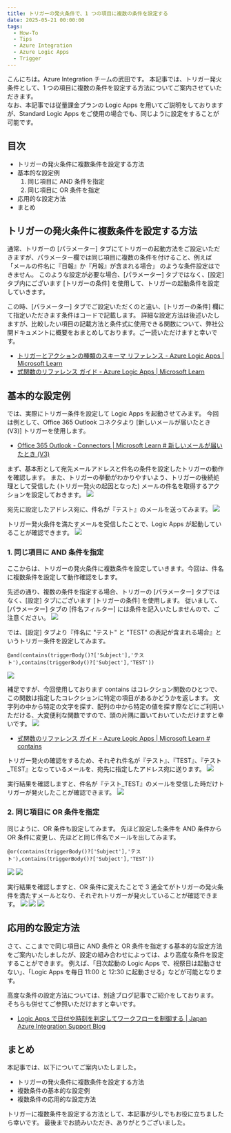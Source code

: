 ```yaml
---
title: トリガーの発火条件で、1 つの項目に複数の条件を設定する
date: 2025-05-21 00:00:00
tags:
  - How-To
  - Tips
  - Azure Integration
  - Azure Logic Apps
  - Trigger
---
```


こんにちは。Azure Integration チームの武田です。 
本記事では、トリガー発火条件として、1 つの項目に複数の条件を設定する方法についてご案内させていただきます。<br>
なお、本記事では従量課金プランの Logic Apps を用いてご説明をしておりますが、Standard Logic Apps をご使用の場合でも、同じように設定をすることが可能です。

<!-- more -->

## 目次
- トリガーの発火条件に複数条件を設定する方法
- 基本的な設定例
    1. 同じ項目に AND 条件を指定
    2. 同じ項目に OR 条件を指定
- 応用的な設定方法
- まとめ


## トリガーの発火条件に複数条件を設定する方法
通常、トリガーの [パラメーター] タブにてトリガーの起動方法をご設定いただきますが、パラメーター欄では同じ項目に複数の条件を付けること、例えば 「メールの件名に『日報』か『月報』が含まれる場合」 のような条件設定はできません。
このような設定が必要な場合、[パラメーター] タブではなく、[設定] タブ内にございます [トリガーの条件] を使用して、トリガーの起動条件を設定していきます。<br>

この時、[パラメーター] タブでご設定いただくのと違い、[トリガーの条件] 欄にて指定いただきます条件はコードで記載します。
詳細な設定方法は後述いたしますが、比較したい項目の記載方法と条件式に使用できる関数について、弊社公開ドキュメントに概要をおまとめしております。ご一読いただけますと幸いです。<br>

- [トリガーとアクションの種類のスキーマ リファレンス - Azure Logic Apps | Microsoft Learn](https://learn.microsoft.com/ja-jp/azure/logic-apps/logic-apps-workflow-actions-triggers)
- [式関数のリファレンス ガイド - Azure Logic Apps | Microsoft Learn](https://learn.microsoft.com/ja-jp/azure/logic-apps/workflow-definition-language-functions-reference)


## 基本的な設定例
では、実際にトリガー条件を設定して Logic Apps を起動させてみます。
今回は例として、Office 365 Outlook コネクタより [新しいメールが届いたとき (V3)] トリガーを使用します。<br>

- [Office 365 Outlook - Connectors | Microsoft Learn # 新しいメールが届いたとき (V3)](https://learn.microsoft.com/ja-jp/connectors/office365/#%E6%96%B0%E3%81%97%E3%81%84%E3%83%A1%E3%83%BC%E3%83%AB%E3%81%8C%E5%B1%8A%E3%81%84%E3%81%9F%E3%81%A8%E3%81%8D-%28v3%29)<br>


まず、基本形として宛先メールアドレスと件名の条件を設定したトリガーの動作を確認します。
また、トリガーの挙動がわかりやすいよう、トリガーの後続処理として受信した (トリガー発火の起因となった) メールの件名を取得するアクションを設定しておきます。
![](./ConfigureMultipleCriteriaForTriggerActivation/blog_001.png)

宛先に設定したアドレス宛に、件名が『テスト』のメールを送ってみます。
![](./ConfigureMultipleCriteriaForTriggerActivation/blog_002.png)

トリガー発火条件を満たすメールを受信したことで、Logic Apps が起動していることが確認できます。
![](./ConfigureMultipleCriteriaForTriggerActivation/blog_003.png)
<br>

### 1. 同じ項目に AND 条件を指定
ここからは、トリガーの発火条件に複数条件を設定していきます。今回は、件名に複数条件を設定して動作確認をします。<br>

先述の通り、複数の条件を指定する場合、トリガーの [パラメーター] タブではなく、[設定] タブにございます [トリガーの条件] を使用します。
従いまして、[パラメーター] タブの [件名フィルター] には条件を記入いたしませんので、ご注意ください。
![](./ConfigureMultipleCriteriaForTriggerActivation/blog_004.png)


では、[設定] タブより『件名に "テスト" と "TEST" の表記が含まれる場合』というトリガー条件を設定してみます。
```
@and(contains(triggerBody()?['Subject'],'テスト'),contains(triggerBody()?['Subject'],'TEST'))
```
![](./ConfigureMultipleCriteriaForTriggerActivation/blog_005.png)

補足ですが、今回使用しております contains はコレクション関数のひとつで、この関数は指定したコレクションに特定の項目があるかどうかを返します。
文字列の中から特定の文字を探す、配列の中から特定の値を探す際などにご利用いただける、大変便利な関数ですので、頭の片隅に置いておいていただけますと幸いです。
![](./ConfigureMultipleCriteriaForTriggerActivation/blog_006.png)

- [式関数のリファレンス ガイド - Azure Logic Apps | Microsoft Learn # contains](https://learn.microsoft.com/ja-jp/azure/logic-apps/workflow-definition-language-functions-reference#contains)<br>


トリガー発火の確認をするため、それぞれ件名が『テスト』、『TEST』、『テスト_TEST』となっているメールを、宛先に指定したアドレス宛に送ります。
![](./ConfigureMultipleCriteriaForTriggerActivation/blog_007.png)

実行結果を確認しますと、件名が『テスト_TEST』のメールを受信した時だけトリガーが発火したことが確認できます。
![](./ConfigureMultipleCriteriaForTriggerActivation/blog_008.png)


### 2. 同じ項目に OR 条件を指定
同じように、OR 条件も設定してみます。
先ほど設定した条件を AND 条件から OR 条件に変更し、先ほどと同じ件名でメールを出してみます。
```
@or(contains(triggerBody()?['Subject'],'テスト'),contains(triggerBody()?['Subject'],'TEST'))
```
![](./ConfigureMultipleCriteriaForTriggerActivation/blog_009.png)
![](./ConfigureMultipleCriteriaForTriggerActivation/blog_010.png)


実行結果を確認しますと、OR 条件に変えたことで 3 通全てがトリガーの発火条件を満たすメールとなり、それぞれトリガーが発火していることが確認できます。
![](./ConfigureMultipleCriteriaForTriggerActivation/blog_011.png)
![](./ConfigureMultipleCriteriaForTriggerActivation/blog_012.png)
![](./ConfigureMultipleCriteriaForTriggerActivation/blog_013.png)


## 応用的な設定方法
さて、ここまでで同じ項目に AND 条件と OR 条件を指定する基本的な設定方法をご案内いたしましたが、設定の組み合わせによっては、より高度な条件を設定することができます。
例えば、「日次起動の Logic Apps で、祝祭日は起動させない」、「Logic Apps を毎日 11:00 と 12:30 に起動させる」などが可能となります。<br>

高度な条件の設定方法については、別途ブログ記事でご紹介をしております。
そちらも併せてご参照いただけますと幸いです。<br>

- [Logic Apps で日付や時刻を判定してワークフローを制御する | Japan Azure Integration Support Blog](https://jpazinteg.github.io/blog/LogicApps/LogicApps-Functions/)<br>


## まとめ
本記事では、以下についてご案内いたしました。<br>

- トリガーの発火条件に複数条件を設定する方法
- 複数条件の基本的な設定例
- 複数条件の応用的な設定方法


トリガーに複数条件を設定する方法として、本記事が少しでもお役に立ちましたら幸いです。
最後までお読みいただき、ありがとうございました。